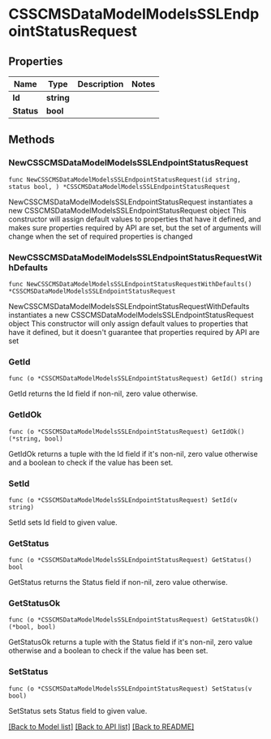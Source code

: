 # CSSCMSDataModelModelsSSLEndpointStatusRequest

## Properties

Name | Type | Description | Notes
------------ | ------------- | ------------- | -------------
**Id** | **string** |  | 
**Status** | **bool** |  | 

## Methods

### NewCSSCMSDataModelModelsSSLEndpointStatusRequest

`func NewCSSCMSDataModelModelsSSLEndpointStatusRequest(id string, status bool, ) *CSSCMSDataModelModelsSSLEndpointStatusRequest`

NewCSSCMSDataModelModelsSSLEndpointStatusRequest instantiates a new CSSCMSDataModelModelsSSLEndpointStatusRequest object
This constructor will assign default values to properties that have it defined,
and makes sure properties required by API are set, but the set of arguments
will change when the set of required properties is changed

### NewCSSCMSDataModelModelsSSLEndpointStatusRequestWithDefaults

`func NewCSSCMSDataModelModelsSSLEndpointStatusRequestWithDefaults() *CSSCMSDataModelModelsSSLEndpointStatusRequest`

NewCSSCMSDataModelModelsSSLEndpointStatusRequestWithDefaults instantiates a new CSSCMSDataModelModelsSSLEndpointStatusRequest object
This constructor will only assign default values to properties that have it defined,
but it doesn't guarantee that properties required by API are set

### GetId

`func (o *CSSCMSDataModelModelsSSLEndpointStatusRequest) GetId() string`

GetId returns the Id field if non-nil, zero value otherwise.

### GetIdOk

`func (o *CSSCMSDataModelModelsSSLEndpointStatusRequest) GetIdOk() (*string, bool)`

GetIdOk returns a tuple with the Id field if it's non-nil, zero value otherwise
and a boolean to check if the value has been set.

### SetId

`func (o *CSSCMSDataModelModelsSSLEndpointStatusRequest) SetId(v string)`

SetId sets Id field to given value.


### GetStatus

`func (o *CSSCMSDataModelModelsSSLEndpointStatusRequest) GetStatus() bool`

GetStatus returns the Status field if non-nil, zero value otherwise.

### GetStatusOk

`func (o *CSSCMSDataModelModelsSSLEndpointStatusRequest) GetStatusOk() (*bool, bool)`

GetStatusOk returns a tuple with the Status field if it's non-nil, zero value otherwise
and a boolean to check if the value has been set.

### SetStatus

`func (o *CSSCMSDataModelModelsSSLEndpointStatusRequest) SetStatus(v bool)`

SetStatus sets Status field to given value.



[[Back to Model list]](../README.md#documentation-for-models) [[Back to API list]](../README.md#documentation-for-api-endpoints) [[Back to README]](../README.md)


